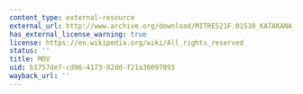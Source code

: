 ```yaml
---
content_type: external-resource
external_url: http://www.archive.org/download/MITRES21F.01S10_KATAKANA_EXERCISES/6a4.mov
has_external_license_warning: true
license: https://en.wikipedia.org/wiki/All_rights_reserved
status: ''
title: MOV
uid: b1757de7-cd96-4173-82dd-f21a36097093
wayback_url: ''
---
```

